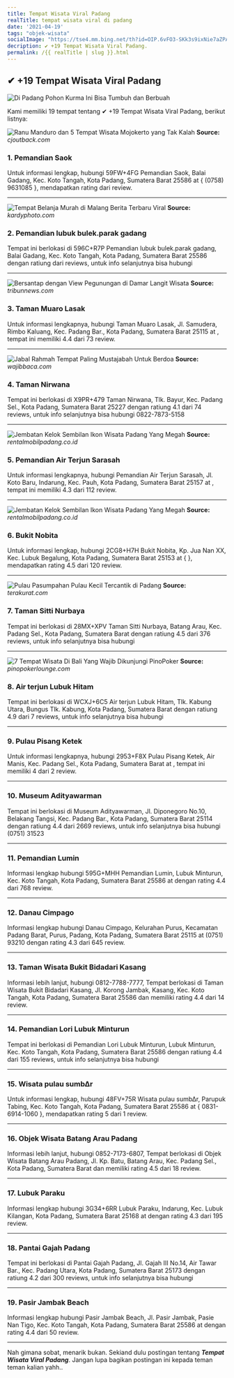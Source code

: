 ```yaml
---
title: Tempat Wisata Viral Padang
realTitle: tempat wisata viral di padang
date: '2021-04-19'
tags: "objek-wisata"
socialImage: "https://tse4.mm.bing.net/th?id=OIP.6vFO3-SKk3s9ixNie7aZPAHaEK&amp;pid=15.1"
decription: ✔ +19 Tempat Wisata Viral Padang.
permalink: /{{ realTitle | slug }}.html
---
```


## ✔ +19 Tempat Wisata Viral Padang

![Di Padang Pohon Kurma Ini Bisa Tumbuh dan Berbuah ](https://3.bp.blogspot.com/-PwcgahMV8EU/WD0xVkZaNXI/AAAAAAAALOE/pIM_6SjDkeMsj56u81-EOlZLZdyKCfxFQCLcB/1.png)



Kami memiliki 19 tempat tentang ✔ +19 Tempat Wisata Viral Padang, berikut listnya:



![Ranu Manduro dan 5 Tempat Wisata Mojokerto yang Tak Kalah](https://tse1.mm.bing.net/th?id=OIP.eGz4EPPDmzuIxZOFkTAq1gHaE7&amp;pid=15.1)
**Source:** _cjoutback.com_


### 1. Pemandian Saok



Untuk informasi lengkap, hubungi 59FW+4FG Pemandian Saok, Balai Gadang, Kec. Koto Tangah, Kota Padang, Sumatera Barat 25586 at { (0758) 9631085 }, mendapatkan rating  dari  review.

---


![Tempat Belanja Murah di Malang  Berita Terbaru Viral](https://tse3.mm.bing.net/th?id=OIP.k-Hagb-kr5rw6tUA4wbGDwHaEU&amp;pid=15.1)
**Source:** _kardyphoto.com_


### 2. Pemandian lubuk bulek.parak gadang



Tempat ini berlokasi di 596C+R7P Pemandian lubuk bulek.parak gadang, Balai Gadang, Kec. Koto Tangah, Kota Padang, Sumatera Barat 25586 dengan ratiung  dari  reviews, untuk info selanjutnya bisa hubungi 

---


![Bersantap dengan View Pegunungan di Damar Langit Wisata ](https://tse1.mm.bing.net/th?id=OIP.874jpgRmSM2YFPe-b4qzCAHaEK&amp;pid=15.1)
**Source:** _tribunnews.com_


### 3. Taman Muaro Lasak



Untuk informasi lengkapnya, hubungi Taman Muaro Lasak, Jl. Samudera, Rimbo Kaluang, Kec. Padang Bar., Kota Padang, Sumatera Barat 25115 at , tempat ini memiliki 4.4 dari 73 review.

---


![Jabal Rahmah Tempat Paling Mustajabah Untuk Berdoa](https://tse1.mm.bing.net/th?id=OIP.WMAgw2vPrqUqVfMqycZ6dQHaFS&amp;pid=15.1)
**Source:** _wajibbaca.com_


### 4. Taman Nirwana



Tempat ini berlokasi di X9PR+479 Taman Nirwana, Tlk. Bayur, Kec. Padang Sel., Kota Padang, Sumatera Barat 25227 dengan ratiung 4.1 dari 74 reviews, untuk info selanjutnya bisa hubungi 0822-7873-5158

---


![Jembatan Kelok Sembilan Ikon Wisata Padang Yang Megah](https://tse1.mm.bing.net/th?id=OIP.JsLtSEf0axeNeNVpnJrnAwHaEO&amp;pid=15.1)
**Source:** _rentalmobilpadang.co.id_


### 5. Pemandian Air Terjun Sarasah



Untuk informasi lengkapnya, hubungi Pemandian Air Terjun Sarasah, Jl. Koto Baru, Indarung, Kec. Pauh, Kota Padang, Sumatera Barat 25157 at , tempat ini memiliki 4.3 dari 112 review.

---


![Jembatan Kelok Sembilan Ikon Wisata Padang Yang Megah](https://tse1.mm.bing.net/th?id=OIP.iZXTD517tDyANTmoSqh2NAHaEN&amp;pid=15.1)
**Source:** _rentalmobilpadang.co.id_


### 6. Bukit Nobita



Untuk informasi lengkap, hubungi 2CG8+H7H Bukit Nobita, Kp. Jua Nan XX, Kec. Lubuk Begalung, Kota Padang, Sumatera Barat 25153 at {  }, mendapatkan rating 4.5 dari 120 review.

---


![Pulau Pasumpahan Pulau Kecil Tercantik di Padang ](https://tse1.mm.bing.net/th?id=OIP.rUA4yiFJqcj2TOd3ti-uTQHaEH&amp;pid=15.1)
**Source:** _terakurat.com_


### 7. Taman Sitti Nurbaya



Tempat ini berlokasi di 28MX+XPV Taman Sitti Nurbaya, Batang Arau, Kec. Padang Sel., Kota Padang, Sumatera Barat dengan ratiung 4.5 dari 376 reviews, untuk info selanjutnya bisa hubungi 

---


![7 Tempat Wisata Di Bali Yang Wajib Dikunjungi  PinoPoker ](https://tse2.mm.bing.net/th?id=OIP.YLVuHPEPF_ogX-NLQL9uWQHaEc&amp;pid=15.1)
**Source:** _pinopokerlounge.com_


### 8. Air terjun Lubuk Hitam



Tempat ini berlokasi di WCXJ+6C5 Air terjun Lubuk Hitam, Tlk. Kabung Utara, Bungus Tlk. Kabung, Kota Padang, Sumatera Barat dengan ratiung 4.9 dari 7 reviews, untuk info selanjutnya bisa hubungi 

---


### 9. Pulau Pisang Ketek



Untuk informasi lengkapnya, hubungi 2953+F8X Pulau Pisang Ketek, Air Manis, Kec. Padang Sel., Kota Padang, Sumatera Barat at , tempat ini memiliki 4 dari 2 review.

---


### 10. Museum Adityawarman



Tempat ini berlokasi di Museum Adityawarman, Jl. Diponegoro No.10, Belakang Tangsi, Kec. Padang Bar., Kota Padang, Sumatera Barat 25114 dengan ratiung 4.4 dari 2669 reviews, untuk info selanjutnya bisa hubungi (0751) 31523

---


### 11. Pemandian Lumin



Informasi lengkap hubungi 595G+MHH Pemandian Lumin, Lubuk Minturun, Kec. Koto Tangah, Kota Padang, Sumatera Barat 25586 at  dengan rating 4.4 dari 768 review.

---


### 12. Danau Cimpago



Informasi lengkap hubungi Danau Cimpago, Kelurahan Purus, Kecamatan Padang Barat, Purus, Padang, Kota Padang, Sumatera Barat 25115 at (0751) 93210 dengan rating 4.3 dari 645 review.

---


### 13. Taman Wisata Bukit Bidadari Kasang



Informasi lebih lanjut, hubungi 0812-7788-7777, Tempat berlokasi di Taman Wisata Bukit Bidadari Kasang, Jl. Korong Jambak, Kasang, Kec. Koto Tangah, Kota Padang, Sumatera Barat 25586 dan memiliki rating 4.4 dari 14 review.

---


### 14. Pemandian Lori Lubuk Minturun



Tempat ini berlokasi di Pemandian Lori Lubuk Minturun, Lubuk Minturun, Kec. Koto Tangah, Kota Padang, Sumatera Barat 25586 dengan ratiung 4.4 dari 155 reviews, untuk info selanjutnya bisa hubungi 

---


### 15. Wisata pulau sumb∆r



Untuk informasi lengkap, hubungi 48FV+75R Wisata pulau sumb∆r, Parupuk Tabing, Kec. Koto Tangah, Kota Padang, Sumatera Barat 25586 at { 0831-6914-1060 }, mendapatkan rating 5 dari 1 review.

---


### 16. Objek Wisata Batang Arau Padang



Informasi lebih lanjut, hubungi 0852-7173-6807, Tempat berlokasi di Objek Wisata Batang Arau Padang, Jl. Kp. Batu, Batang Arau, Kec. Padang Sel., Kota Padang, Sumatera Barat dan memiliki rating 4.5 dari 18 review.

---


### 17. Lubuk Paraku



Informasi lengkap hubungi 3G34+6RR Lubuk Paraku, Indarung, Kec. Lubuk Kilangan, Kota Padang, Sumatera Barat 25168 at  dengan rating 4.3 dari 195 review.

---


### 18. Pantai Gajah Padang



Tempat ini berlokasi di Pantai Gajah Padang, Jl. Gajah III No.14, Air Tawar Bar., Kec. Padang Utara, Kota Padang, Sumatera Barat 25173 dengan ratiung 4.2 dari 300 reviews, untuk info selanjutnya bisa hubungi 

---


### 19. Pasir Jambak Beach



Informasi lengkap hubungi Pasir Jambak Beach, Jl. Pasir Jambak, Pasie Nan Tigo, Kec. Koto Tangah, Kota Padang, Sumatera Barat 25586 at  dengan rating 4.4 dari 50 review.

---









Nah gimana sobat, menarik bukan. Sekiand dulu postingan tentang ***Tempat Wisata Viral Padang***. Jangan lupa bagikan postingan ini kepada teman teman kalian yahh..
